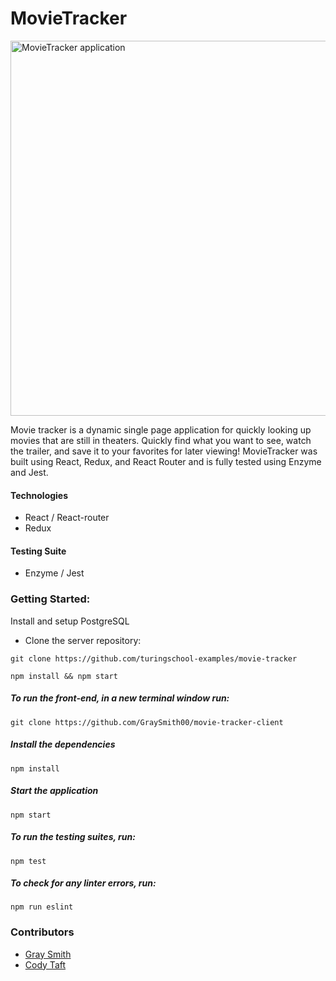 # MovieTracker

<img src="https://i.imgur.com/tCkT10D.png" width='600px' alt="MovieTracker application">

Movie tracker is a dynamic single page application for quickly looking up movies that are still in theaters. Quickly find what you want to see, watch the trailer, and save it to your favorites for later viewing! MovieTracker was built using React, Redux, and React Router and is fully tested using Enzyme and Jest.

#### Technologies

* React / React-router
* Redux

#### Testing Suite
* Enzyme / Jest

### Getting Started:

Install and setup PostgreSQL 

- Clone the server repository:

```
git clone https://github.com/turingschool-examples/movie-tracker
```

```
npm install && npm start
```

##### To run the front-end, in a new terminal window run:

```
git clone https://github.com/GraySmith00/movie-tracker-client
```

##### Install the dependencies

```
npm install
```

##### Start the application

```
npm start
```

##### To run the testing suites, run:

```
npm test
```

##### To check for any linter errors, run:

```
npm run eslint
```

### Contributors
 * [Gray Smith](https://github.com/GraySmith00)
 * [Cody Taft](https://github.com/codytaft)
